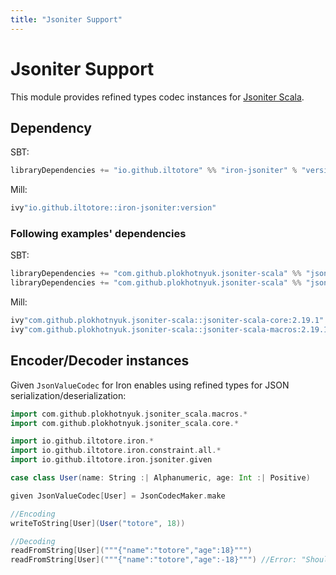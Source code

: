 ```yaml
---
title: "Jsoniter Support"
---
```


# Jsoniter Support

This module provides refined types codec instances for [Jsoniter Scala](https://github.com/plokhotnyuk/jsoniter-scala).

## Dependency

SBT: 

```scala sc:nocompile
libraryDependencies += "io.github.iltotore" %% "iron-jsoniter" % "version"
```

Mill:

```scala sc:nocompile
ivy"io.github.iltotore::iron-jsoniter:version"
```

### Following examples' dependencies

SBT:

```scala sc:nocompile
libraryDependencies += "com.github.plokhotnyuk.jsoniter-scala" %% "jsoniter-scala-core" % "2.19.1"
libraryDependencies += "com.github.plokhotnyuk.jsoniter-scala" %% "jsoniter-scala-macros" % "2.19.1"
```

Mill:

```scala sc:nocompile
ivy"com.github.plokhotnyuk.jsoniter-scala::jsoniter-scala-core:2.19.1"
ivy"com.github.plokhotnyuk.jsoniter-scala::jsoniter-scala-macros:2.19.1"
```

## Encoder/Decoder instances

Given `JsonValueCodec` for Iron enables using refined types for JSON serialization/deserialization:

```scala sc:nocompile
import com.github.plokhotnyuk.jsoniter_scala.macros.*
import com.github.plokhotnyuk.jsoniter_scala.core.*

import io.github.iltotore.iron.*
import io.github.iltotore.iron.constraint.all.*
import io.github.iltotore.iron.jsoniter.given

case class User(name: String :| Alphanumeric, age: Int :| Positive)

given JsonValueCodec[User] = JsonCodecMaker.make

//Encoding
writeToString[User](User("totore", 18))

//Decoding
readFromString[User]("""{"name":"totore","age":18}""")
readFromString[User]("""{"name":"totore","age":-18}""") //Error: "Should be positive"
```
